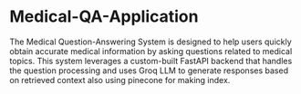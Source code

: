 # Medical-QA-Application
The Medical Question-Answering System is designed to help users quickly obtain accurate medical information by asking questions related to medical topics. This system leverages a custom-built FastAPI backend that handles the question processing and uses Groq LLM to generate responses based on retrieved context also using pinecone for making index. 
